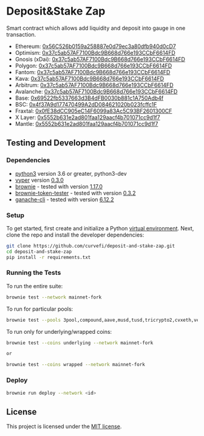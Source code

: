 # Deposit&Stake Zap

Smart contract which allows add liquidity and deposit into gauge in one transaction.

- Ethereum: [0x56C526b0159a258887e0d79ec3a80dfb940d0cD7](https://etherscan.io/address/0x56C526b0159a258887e0d79ec3a80dfb940d0cD7#code)
- Optimism: [0x37c5ab57AF7100Bdc9B668d766e193CCbF6614FD](https://optimistic.etherscan.io/address/0x37c5ab57AF7100Bdc9B668d766e193CCbF6614FD#code)
- Gnosis (xDai): [0x37c5ab57AF7100Bdc9B668d766e193CCbF6614FD](https://gnosisscan.io/address/0x37c5ab57AF7100Bdc9B668d766e193CCbF6614FD#code)
- Polygon: [0x37c5ab57AF7100Bdc9B668d766e193CCbF6614FD](https://polygonscan.com/address/0x37c5ab57AF7100Bdc9B668d766e193CCbF6614FD#code)
- Fantom: [0x37c5ab57AF7100Bdc9B668d766e193CCbF6614FD](https://ftmscan.com/address/0x37c5ab57AF7100Bdc9B668d766e193CCbF6614FD#code)
- Kava: [0x37c5ab57AF7100Bdc9B668d766e193CCbF6614FD](https://explorer.kava.io/address/0x37c5ab57AF7100Bdc9B668d766e193CCbF6614FD/contracts)
- Arbitrum: [0x37c5ab57AF7100Bdc9B668d766e193CCbF6614FD](https://arbiscan.io/address/0x37c5ab57AF7100Bdc9B668d766e193CCbF6614FD#code)
- Avalanche: [0x37c5ab57AF7100Bdc9B668d766e193CCbF6614FD](https://snowtrace.io/address/0x37c5ab57AF7100Bdc9B668d766e193CCbF6614FD#code)
- Base: [0x69522fb5337663d3B4dFB0030b881c1A750Adb4f](https://basescan.org/address/0x69522fb5337663d3B4dFB0030b881c1A750Adb4f#code)
- BSC: [0x4f37A9d177470499A2dD084621020b023fcffc1F](https://bscscan.com/address/0x4f37A9d177470499A2dD084621020b023fcffc1F#code)
- Fraxtal: [0x0fE38dCC905eC14F6099a83Ac5C93BF2601300CF](https://fraxscan.com/address/0x0fE38dCC905eC14F6099a83Ac5C93BF2601300CF#code)
- X Layer: [0x5552b631e2ad801faa129aacf4b701071cc9d1f7](https://www.oklink.com/xlayer/address/0x5552b631e2ad801faa129aacf4b701071cc9d1f7/contract)
- Mantle: [0x5552b631e2ad801faa129aacf4b701071cc9d1f7](https://mantlescan.xyz/address/0x5552b631e2ad801faa129aacf4b701071cc9d1f7#code)



## Testing and Development

### Dependencies

- [python3](https://www.python.org/downloads/release/python-368/) version 3.6 or greater, python3-dev
- [vyper](https://github.com/vyperlang/vyper) version [0.3.0](https://github.com/vyperlang/vyper/releases/tag/v0.3.0)
- [brownie](https://github.com/iamdefinitelyahuman/brownie) - tested with version [1.17.0](https://github.com/eth-brownie/brownie/releases/tag/v1.17.0)
- [brownie-token-tester](https://github.com/iamdefinitelyahuman/brownie-token-tester) - tested with version [0.3.2](https://github.com/iamdefinitelyahuman/brownie-token-tester/releases/tag/v0.3.2)
- [ganache-cli](https://github.com/trufflesuite/ganache-cli) - tested with version [6.12.2](https://github.com/trufflesuite/ganache-cli/releases/tag/v6.12.2)

### Setup

To get started, first create and initialize a Python [virtual environment](https://docs.python.org/3/library/venv.html). Next, clone the repo and install the developer dependencies:

```bash
git clone https://github.com/curvefi/deposit-and-stake-zap.git
cd deposit-and-stake-zap
pip install -r requirements.txt
```

### Running the Tests

To run the entire suite:

```bash
brownie test --network mainnet-fork
```

To run for particular pools:

```bash
brownie test --pools 3pool,compound,aave,musd,tusd,tricrypto2,cvxeth,veth,usdv,paypool,mkusd --network mainnet-hardhat-fork
```

To run only for underlying/wrapped coins:

```bash
brownie test --coins underlying --network mainnet-fork

or

brownie test --coins wrapped --network mainnet-fork
```

### Deploy
```bash
brownie run deploy --network <id>
```

## License

This project is licensed under the [MIT license](LICENSE).
